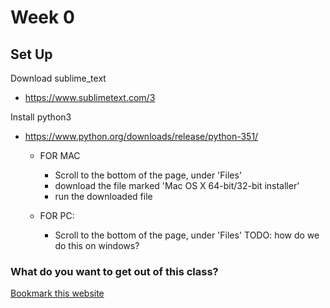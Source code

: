 # Week 0

## Set Up

Download sublime_text
- https://www.sublimetext.com/3

Install python3
- https://www.python.org/downloads/release/python-351/
	- FOR MAC
		- Scroll to the bottom of the page, under 'Files' 
		- download the file marked 'Mac OS X 64-bit/32-bit installer' 
        - run the downloaded file

	- FOR PC: 
    	- Scroll to the bottom of the page, under 'Files' 
        TODO: how do we do this on windows?
        
  
### What do you want to get out of this class?

[Bookmark this website](http://learnpythonthehardway.org/book/)
